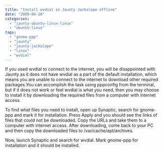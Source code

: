 ```yaml
---
title: "Install wvdial in Jaunty Jackalope offline"
date: "2009-04-26"
categories: 
  - "jaunty-ubuntu-linux-linux"
  - "ubuntu-linux"
tags: 
  - "gnome-ppp"
  - "jaunty"
  - "jaunty-jackalope"
  - "linux"
  - "wvdial"
---
```


If you used wvdial to connect to the internet, you will be disappointed with Jaunty as it does not have wvdial as a part of the default installation, which means you are unable to connect to the internet to download other required packages.You can accomplish the task using pppconfig from the terminal, but if it does not work or feel wvdial is what you need, then you may choose to install it by downloading the required files from a computer with internet access.

To find what files you need to install, open up Synaptic, search for gnome-ppp and mark it for installation. Press Apply and you should see the links of files that could not be downloaded. Copy the URLs and take them to a computer with internet access. After downloading, come back to your PC and then copy the downloaded files to /var/cache/apt/archives.

Now, launch Synaptic and search for wvdial. Mark gnome-ppp for installation and it should be installed.
